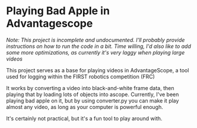 # Playing Bad Apple in Advantagescope

*Note: This project is incomplete and undocumented. I'll probably provide instructions on how to run the code in a bit. Time willing, I'd also like to add some more optimizations, as currently it's very laggy when playing large videos*

This project serves as a base for playing videos in AdvantageScope, a tool used for logging within the FIRST robotics competition (FRC)

It works by converting a video into black-and-white frame data, then playing that by loading lots of objects into ascope. Currently, I've been playing bad apple on it, but by using converter.py you can make it play almost any video, as long as your computer is powerful enough. 

It's certainly not practical, but it's a fun tool to play around with. 